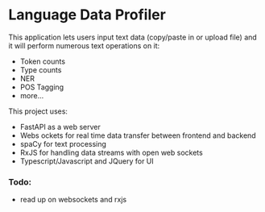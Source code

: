 # Language Data Profiler

This application lets users input text data (copy/paste in or upload file) and it will perform numerous text operations on it:
- Token counts
- Type counts
- NER 
- POS Tagging
- more...

This project uses:
- FastAPI as a web server
- Webs ockets for real time data transfer between frontend and backend
- spaCy for text processing
- RxJS for handling data streams with open web sockets
- Typescript/Javascript and JQuery for UI


### Todo:
- read up on websockets and rxjs